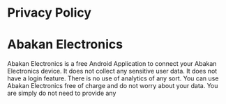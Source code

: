 # Privacy Policy
# Abakan Electronics

Abakan Electronics is a free Android Application to connect your Abakan Electronics device. 
It does not collect any sensitive user data. It does not have a login feature. 
There is no use of analytics of any sort.
You can use Abakan Electronics free of charge and do not worry about your data.
You are simply do not need to provide any